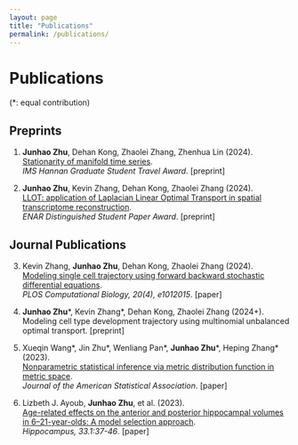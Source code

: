 ```yaml
---
layout: page
title: "Publications"
permalink: /publications/
---
```


# Publications

(*: equal contribution)

## Preprints
1. **Junhao Zhu**, Dehan Kong, Zhaolei Zhang, Zhenhua Lin (2024).  
   [Stationarity of manifold time series](https://arxiv.org/abs/2409.17706).  
   *IMS Hannan Graduate Student Travel Award*. [preprint]

2. **Junhao Zhu**, Kevin Zhang, Dehan Kong, Zhaolei Zhang (2024).  
   [LLOT: application of Laplacian Linear Optimal Transport in spatial transcriptome reconstruction](https://arxiv.org/abs/2408.15149).  
   *ENAR Distinguished Student Paper Award*. [preprint]

## Journal Publications
3. Kevin Zhang, **Junhao Zhu**, Dehan Kong, Zhaolei Zhang (2024).  
   [Modeling single cell trajectory using forward backward stochastic differential equations](https://journals.plos.org/ploscompbiol/article?id=10.1371/journal.pcbi.1012015).  
   *PLOS Computational Biology, 20(4), e1012015*. [paper]

4. **Junhao Zhu***, Kevin Zhang*, Dehan Kong, Zhaolei Zhang (2024+).  
   Modeling cell type development trajectory using multinomial unbalanced optimal transport. [preprint]

5. Xueqin Wang*, Jin Zhu*, Wenliang Pan*, **Junhao Zhu***, Heping Zhang* (2023).  
   [Nonparametric statistical inference via metric distribution function in metric space](https://www.tandfonline.com/doi/full/10.1080/01621459.2023.2277417).  
   *Journal of the American Statistical Association*. [paper]

6. Lizbeth J. Ayoub, **Junhao Zhu**, et al. (2023).  
   [Age-related effects on the anterior and posterior hippocampal volumes in 6–21-year-olds: A model selection approach](https://onlinelibrary.wiley.com/doi/abs/10.1002/hipo.23487).  
   *Hippocampus, 33.1:37-46*. [paper]
